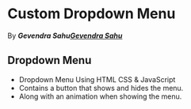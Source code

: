 # Custom Dropdown Menu
By ***Gevendra Sahu***[***Gevendra Sahu***](https://www.linkedin.com/in/gevendra/ "Gevendra Sahu")
## Dropdown Menu
* Dropdown Menu Using HTML CSS & JavaScript
* Contains a button that shows and hides the menu.
* Along with an animation when showing the menu.
